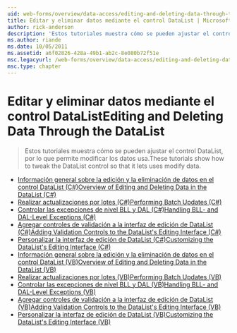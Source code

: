 ```yaml
---
uid: web-forms/overview/data-access/editing-and-deleting-data-through-the-datalist/index
title: Editar y eliminar datos mediante el control DataList | Microsoft Docs
author: rick-anderson
description: 'Estos tutoriales muestra cómo se pueden ajustar el control DataList, por lo que permite modificar los datos usa.'
ms.author: riande
ms.date: 10/05/2011
ms.assetid: a6f02826-428a-49b1-ab2c-8e080b72f51e
msc.legacyurl: /web-forms/overview/data-access/editing-and-deleting-data-through-the-datalist
msc.type: chapter
---
```

<a name="editing-and-deleting-data-through-the-datalist"></a><span data-ttu-id="40504-103">Editar y eliminar datos mediante el control DataList</span><span class="sxs-lookup"><span data-stu-id="40504-103">Editing and Deleting Data Through the DataList</span></span>
====================
> <span data-ttu-id="40504-104">Estos tutoriales muestra cómo se pueden ajustar el control DataList, por lo que permite modificar los datos usa.</span><span class="sxs-lookup"><span data-stu-id="40504-104">These tutorials show how to tweak the DataList control so that it lets uses modify data.</span></span>


- [<span data-ttu-id="40504-105">Información general sobre la edición y la eliminación de datos en el control DataList (C#)</span><span class="sxs-lookup"><span data-stu-id="40504-105">Overview of Editing and Deleting Data in the DataList (C#)</span></span>](an-overview-of-editing-and-deleting-data-in-the-datalist-cs.md)
- [<span data-ttu-id="40504-106">Realizar actualizaciones por lotes (C#)</span><span class="sxs-lookup"><span data-stu-id="40504-106">Performing Batch Updates (C#)</span></span>](performing-batch-updates-cs.md)
- [<span data-ttu-id="40504-107">Controlar las excepciones de nivel BLL y DAL (C#)</span><span class="sxs-lookup"><span data-stu-id="40504-107">Handling BLL- and DAL-Level Exceptions (C#)</span></span>](handling-bll-and-dal-level-exceptions-cs.md)
- [<span data-ttu-id="40504-108">Agregar controles de validación a la interfaz de edición de DataList (C#)</span><span class="sxs-lookup"><span data-stu-id="40504-108">Adding Validation Controls to the DataList's Editing Interface (C#)</span></span>](adding-validation-controls-to-the-datalist-s-editing-interface-cs.md)
- [<span data-ttu-id="40504-109">Personalizar la interfaz de edición de DataList (C#)</span><span class="sxs-lookup"><span data-stu-id="40504-109">Customizing the DataList's Editing Interface (C#)</span></span>](customizing-the-datalist-s-editing-interface-cs.md)
- [<span data-ttu-id="40504-110">Información general sobre la edición y la eliminación de datos en el control DataList (VB)</span><span class="sxs-lookup"><span data-stu-id="40504-110">Overview of Editing and Deleting Data in the DataList (VB)</span></span>](an-overview-of-editing-and-deleting-data-in-the-datalist-vb.md)
- [<span data-ttu-id="40504-111">Realizar actualizaciones por lotes (VB)</span><span class="sxs-lookup"><span data-stu-id="40504-111">Performing Batch Updates (VB)</span></span>](performing-batch-updates-vb.md)
- [<span data-ttu-id="40504-112">Controlar las excepciones de nivel BLL y DAL (VB)</span><span class="sxs-lookup"><span data-stu-id="40504-112">Handling BLL- and DAL-Level Exceptions (VB)</span></span>](handling-bll-and-dal-level-exceptions-vb.md)
- [<span data-ttu-id="40504-113">Agregar controles de validación a la interfaz de edición de DataList (VB)</span><span class="sxs-lookup"><span data-stu-id="40504-113">Adding Validation Controls to the DataList's Editing Interface (VB)</span></span>](adding-validation-controls-to-the-datalist-s-editing-interface-vb.md)
- [<span data-ttu-id="40504-114">Personalizar la interfaz de edición de DataList (VB)</span><span class="sxs-lookup"><span data-stu-id="40504-114">Customizing the DataList's Editing Interface (VB)</span></span>](customizing-the-datalist-s-editing-interface-vb.md)
